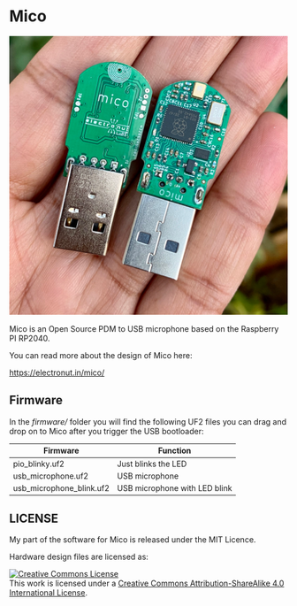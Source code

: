 # Mico

![mico](mico.png)

Mico is an Open Source PDM to USB microphone based on the Raspberry PI RP2040. 

You can read more about the design of Mico here:

https://electronut.in/mico/

## Firmware

In the *firmware/* folder you will find the following UF2 files you can drag 
and drop on to Mico after you trigger the USB bootloader:

| **Firmware**| **Function**|
|----|----|
|pio_blinky.uf2 | Just blinks the LED |
|usb_microphone.uf2 | USB microphone |
|usb_microphone_blink.uf2 | USB microphone with LED blink|

## LICENSE

My part of the software for Mico is released under the MIT Licence.

Hardware design files are licensed as:

<a rel="license" href="http://creativecommons.org/licenses/by-sa/4.0/"><img alt="Creative Commons License" style="border-width:0" src="https://i.creativecommons.org/l/by-sa/4.0/88x31.png" /></a><br />This work is licensed under a <a rel="license" href="http://creativecommons.org/licenses/by-sa/4.0/">Creative Commons Attribution-ShareAlike 4.0 International License</a>.

